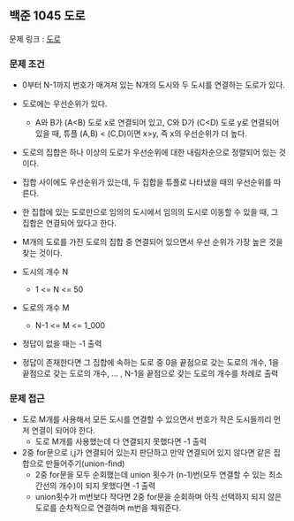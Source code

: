 ## 백준 1045 도로

문제 링크 : [도로](https://www.acmicpc.net/problem/1045)

### 문제 조건

- 0부터 N-1까지 번호가 매겨져 있는 N개의 도시와 두 도시를 연결하는 도로가 있다.
- 도로에는 우선순위가 있다.
    - A와 B가 (A<B) 도로 x로 연결되어 있고, C와 D가 (C<D) 도로 y로 연결되어 있을 때, 튜플 (A,B) < (C,D)이면 x>y, 즉 x의 우선순위가 더 높다.
- 도로의 집합은 하나 이상의 도로가 우선순위에 대한 내림차순으로 정렬되어 있는 것이다.
- 집합 사이에도 우선순위가 있는데, 두 집합을 튜플로 나타냈을 때의 우선순위를 따른다.
- 한 집합에 있는 도로만으로 임의의 도시에서 임의의 도시로 이동할 수 있을 때, 그 집합은 연결되어 있다고 한다.
- M개의 도로를 가진 도로의 집합 중 연결되어 있으면서 우선 순위가 가장 높은 것을 찾는 것이다.

- 도시의 개수 N
    - 1 <= N <= 50
- 도로의 개수 M
    - N-1 <= M <= 1_000
- 정답이 없을 때는 -1 출력
- 정답이 존재한다면 그 집합에 속하는 도로 중 0을 끝점으로 갖는 도로의 개수, 1을 끝점으로 갖는 도로의 개수, ... , N-1을 끝점으로 갖는 도로의 개수를 차례로 출력

### 문제 접근
- 도로 M개를 사용해서 모든 도시를 연결할 수 있으면서 번호가 작은 도시들끼리 먼저 연결이 되어야 한다.
  - 도로 M개를 사용했는데 다 연결되지 못했다면 -1 출력
- 2중 for문으로 i,j가 연결되어 있는지 판단하고 만약 연결되어 있지 않다면 같은 집합으로 만들어주기(union-find)
  - 2중 for문을 모두 순회했는데 union 횟수가 (n-1)번(모두 연결할 수 있는 최소 간선의 개수)이 되지 못했다면 -1 출력 
  - union횟수가 m번보다 작다면 2중 for문을 순회하며 아직 선택하지 되지 않은 도로를 순차적으로 연결하며 m번을 채워준다.